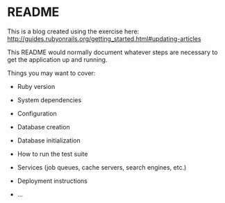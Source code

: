 # README

This is a blog created using the exercise here:  http://guides.rubyonrails.org/getting_started.html#updating-articles

This README would normally document whatever steps are necessary to get the
application up and running.

Things you may want to cover:

* Ruby version

* System dependencies

* Configuration

* Database creation

* Database initialization

* How to run the test suite

* Services (job queues, cache servers, search engines, etc.)

* Deployment instructions

* ...
